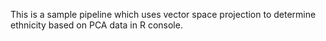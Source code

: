 


This is a sample pipeline which uses vector space projection to determine ethnicity based on PCA data in R console. 


